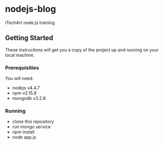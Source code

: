# nodejs-blog
iTechArt node.js training

## Getting Started

These instructions will get you a copy of the project up and running on your local machine.

### Prerequisities

You will need:

- nodejs v4.4.7
- npm v2.15.8
- mongodb v3.2.8

### Running

- clone this repository
- run mongo service
- npm install
- node app.js
